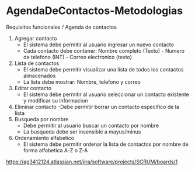 # AgendaDeContactos-Metodologias

Requisitos funcionales / Agenda de contactos

1. Agregar contacto
   - El sistema debe permitir al usuario ingresar un nuevo contacto
   - Cada contacto debe contener: Nombre completo (Texto) - Numero de telefono (INT) - Correo electronico (texto)
2. Lista de contactos
    - El sistema debe permitir visualizar una lista de todos los contactos almacenados
    - La lista debe mostrar: Nombre, telefono y correo
3. Editar contacto
   - El sistema debe permitir al usuario seleccionar un contacto existente y modificar su informacion
4. Eliminar contacto
   -Debe permitir borrar un contacto especifico de la lista
5. Busqueda por nombre
   - Debe permitir al usuario buscar un contacto por nombre
   - La busqueda debe ser insensible a mayus/minus
6. Ordenamiento alfabetico
   - El sistema debe permitir ordenar la lista de contactos por nombre de forma alfabetica A-Z o Z-A


https://ag3412124.atlassian.net/jira/software/projects/SCRUM/boards/1
